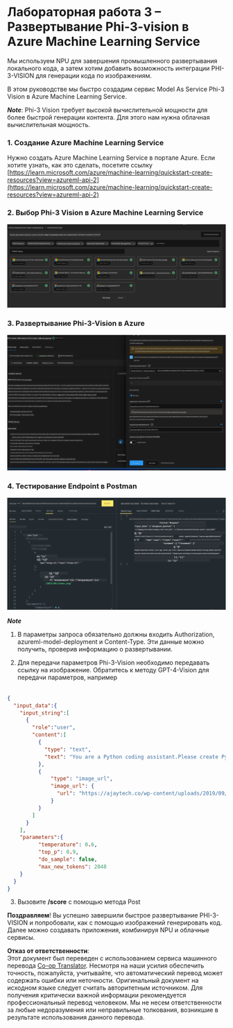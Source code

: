 <!--
CO_OP_TRANSLATOR_METADATA:
{
  "original_hash": "20cb4e6ac1686248e8be913ccf6c2bc2",
  "translation_date": "2025-05-07T13:52:25+00:00",
  "source_file": "md/02.Application/02.Code/Phi3/VSCodeExt/HOL/AIPC/03.DeployPhi3VisionOnAzure.md",
  "language_code": "ru"
}
-->
# **Лабораторная работа 3 – Развертывание Phi-3-vision в Azure Machine Learning Service**

Мы используем NPU для завершения промышленного развертывания локального кода, а затем хотим добавить возможность интеграции PHI-3-VISION для генерации кода по изображениям.

В этом руководстве мы быстро создадим сервис Model As Service Phi-3 Vision в Azure Machine Learning Service.

***Note***: Phi-3 Vision требует высокой вычислительной мощности для более быстрой генерации контента. Для этого нам нужна облачная вычислительная мощность.


### **1. Создание Azure Machine Learning Service**

Нужно создать Azure Machine Learning Service в портале Azure. Если хотите узнать, как это сделать, посетите ссылку [https://learn.microsoft.com/azure/machine-learning/quickstart-create-resources?view=azureml-api-2](https://learn.microsoft.com/azure/machine-learning/quickstart-create-resources?view=azureml-api-2)


### **2. Выбор Phi-3 Vision в Azure Machine Learning Service**

![Catalog](../../../../../../../../../translated_images/vison_catalog.f979823d5bde8aef2c37a3a9686f6c5d0c521f93730447798ea6fb580091443f.ru.png)


### **3. Развертывание Phi-3-Vision в Azure**


![Deploy](../../../../../../../../../translated_images/vision_deploy.a8114ccd849a957272bf30959bdef166b21a0fac4c4f0129dab0106b97104772.ru.png)


### **4. Тестирование Endpoint в Postman**


![Test](../../../../../../../../../translated_images/vision_test.0b9c1b1d414131d03398c88fc1b79d839e7946c2ae5c9fd170a2894c271e2993.ru.png)


***Note***

1. В параметры запроса обязательно должны входить Authorization, azureml-model-deployment и Content-Type. Эти данные можно получить, проверив информацию о развертывании.

2. Для передачи параметров Phi-3-Vision необходимо передавать ссылку на изображение. Обратитесь к методу GPT-4-Vision для передачи параметров, например

```json

{
  "input_data":{
    "input_string":[
      {
        "role":"user",
        "content":[ 
          {
            "type": "text",
            "text": "You are a Python coding assistant.Please create Python code for image "
          },
          {
              "type": "image_url",
              "image_url": {
                "url": "https://ajaytech.co/wp-content/uploads/2019/09/index.png"
              }
          }
        ]
      }
    ],
    "parameters":{
          "temperature": 0.6,
          "top_p": 0.9,
          "do_sample": false,
          "max_new_tokens": 2048
    }
  }
}

```

3. Вызовите **/score** с помощью метода Post

**Поздравляем**! Вы успешно завершили быстрое развертывание PHI-3-VISION и попробовали, как с помощью изображений генерировать код. Далее можно создавать приложения, комбинируя NPU и облачные сервисы.

**Отказ от ответственности**:  
Этот документ был переведен с использованием сервиса машинного перевода [Co-op Translator](https://github.com/Azure/co-op-translator). Несмотря на наши усилия обеспечить точность, пожалуйста, учитывайте, что автоматический перевод может содержать ошибки или неточности. Оригинальный документ на исходном языке следует считать авторитетным источником. Для получения критически важной информации рекомендуется профессиональный перевод человеком. Мы не несем ответственности за любые недоразумения или неправильные толкования, возникшие в результате использования данного перевода.